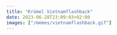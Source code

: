 ```yaml
---
title: "Krümel Vietnamflashback"
date: 2023-06-28T23:09:03+02:00
images: ["/memes/vietnamflashback.gif"]
---
```

